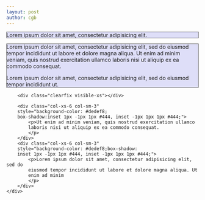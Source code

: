 ```yaml
---
layout: post
author: cgb
---
```


<div class="container">
    <div class="row" >
        <div class="col-xs-6 col-sm-3" 
            style="background-color: #dedef8;
            box-shadow: inset 1px -1px 1px #444, inset -1px 1px 1px #444;">
            <p>Lorem ipsum dolor sit amet, consectetur adipisicing elit.</p>
        </div>
        <div class="col-xs-6 col-sm-3" 
        style="background-color: #dedef8;box-shadow: 
        inset 1px -1px 1px #444, inset -1px 1px 1px #444;">
            <p>Lorem ipsum dolor sit amet, consectetur adipisicing elit, sed do 
            eiusmod tempor incididunt ut labore et dolore magna aliqua. Ut 
            enim ad minim veniam, quis nostrud exercitation ullamco laboris 
            nisi ut aliquip ex ea commodo consequat.
            </p>
            <p>Lorem ipsum dolor sit amet, consectetur adipisicing elit, sed do 
            eiusmod tempor incididunt ut. 
            </p>
        </div>
 
        <div class="clearfix visible-xs"></div>
 
        <div class="col-xs-6 col-sm-3" 
        style="background-color: #dedef8;
        box-shadow:inset 1px -1px 1px #444, inset -1px 1px 1px #444;">
            <p>Ut enim ad minim veniam, quis nostrud exercitation ullamco 
            laboris nisi ut aliquip ex ea commodo consequat. 
            </p>
        </div>
        <div class="col-xs-6 col-sm-3" 
        style="background-color: #dedef8;box-shadow: 
        inset 1px -1px 1px #444, inset -1px 1px 1px #444;">
            <p>Lorem ipsum dolor sit amet, consectetur adipisicing elit, sed do 
            eiusmod tempor incididunt ut labore et dolore magna aliqua. Ut 
            enim ad minim 
            </p>
        </div>
    </div>
</div>